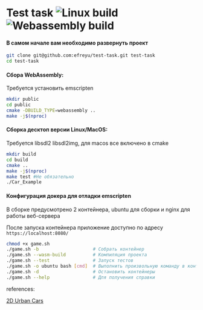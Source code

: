 
# Test task ![Linux build](https://github.com/efreyu/test-task/workflows/Linux%20build/badge.svg?branch=master) ![Webassembly build](https://github.com/efreyu/test-task/workflows/Webassembly%20build/badge.svg?branch=master) 

#### В самом начале вам необходимо развернуть проект
```bash
git clone git@github.com:efreyu/test-task.git test-task 
cd test-task
```

#### Сбора WebAssembly:
Требуется установить emscripten
```bash
mkdir public
cd public
cmake -DBUILD_TYPE=webassembly ..
make -j$(nproc)
```

#### Сборка десктоп версии Linux/MacOS:
Требуется libsdl2 libsdl2img, для macos все включено в cmake
```bash
mkdir build
cd build
cmake ..
make -j$(nproc)
make test #Не обязательно
./Car_Example
```

#### Конфигурация докера для отладки emscripten
В сборке предусмотрено 2 контейнера, ubuntu для сборки и nginx для работы веб-сервера

После запуска контейнера приложение доступно по адресу `https://localhost:8080/`
```bash
chmod +x game.sh
./game.sh -b                    # Собрать контейнер
./game.sh --wasm-build          # Компиляция проекта
./game.sh --test                # Запуск тестов
./game.sh -o ubuntu bash [cmd]  # Выполнить произвольную команду в контейнере
./game.sh -d                    # Остановить контейнеры
./game.sh --help                # Для получения справки
```

references:

[2D Urban Cars](https://looneybits.itch.io/2d-urban-cars)